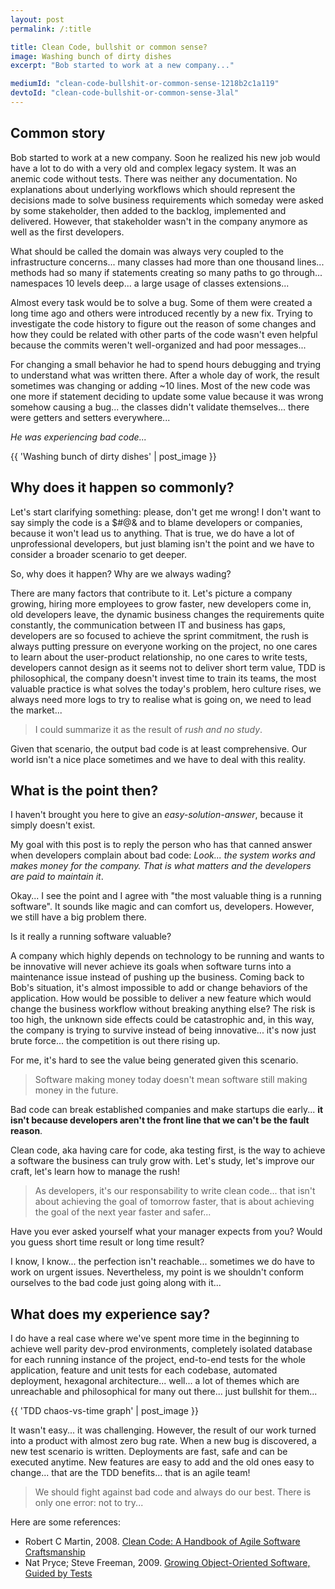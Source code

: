 ```yaml
---
layout: post
permalink: /:title

title: Clean Code, bullshit or common sense?
image: Washing bunch of dirty dishes
excerpt: "Bob started to work at a new company..."

mediumId: "clean-code-bullshit-or-common-sense-1218b2c1a119"
devtoId: "clean-code-bullshit-or-common-sense-3lal"
---
```


## Common story

Bob started to work at a new company. Soon he realized his new job would have a
lot to do with a very old and complex legacy system. It was an anemic code
without tests. There was neither any documentation. No explanations about
underlying workflows which should represent the decisions made to solve business
requirements which someday were asked by some stakeholder, then added to the
backlog, implemented and delivered. However, that stakeholder wasn't in the
company anymore as well as the first developers.

What should be called the domain was always very coupled to the infrastructure
concerns... many classes had more than one thousand lines... methods had so many
if statements creating so many paths to go through... namespaces 10 levels
deep... a large usage of classes extensions...

Almost every task would be to solve a bug. Some of them were created a long time
ago and others were introduced recently by a new fix. Trying to investigate the
code history to figure out the reason of some changes and how they could be
related with other parts of the code wasn't even helpful because the commits
weren't well-organized and had poor messages...

For changing a small behavior he had to spend hours debugging and trying to
understand what was written there. After a whole day of work, the result
sometimes was changing or adding ~10 lines. Most of the new code was one more if
statement deciding to update some value because it was wrong somehow causing a
bug... the classes didn't validate themselves... there were getters and setters
everywhere...

_He was experiencing bad code..._

{{ 'Washing bunch of dirty dishes' | post_image }}

## Why does it happen so commonly?

Let's start clarifying something: please, don't get me wrong! I don't want to
say simply the code is a $#@& and to blame developers or companies, because it
won't lead us to anything. That is true, we do have a lot of unprofessional
developers, but just blaming isn't the point and we have to consider a broader
scenario to get deeper.

So, why does it happen? Why are we always wading?

There are many factors that contribute to it. Let's picture a company growing,
hiring more employees to grow faster, new developers come in, old developers
leave, the dynamic business changes the requirements quite constantly, the
communication between IT and business has gaps, developers are so focused to
achieve the sprint commitment, the rush is always putting pressure on everyone
working on the project, no one cares to learn about the user-product
relationship, no one cares to write tests, developers cannot design as it seems
not to deliver short term value, TDD is philosophical, the company doesn't
invest time to train its teams, the most valuable practice is what solves the
today's problem, hero culture rises, we always need more logs to try to realise
what is going on, we need to lead the market...

> I could summarize it as the result of _rush and no study_.

Given that scenario, the output bad code is at least comprehensive. Our world
isn't a nice place sometimes and we have to deal with this reality.

## What is the point then?

I haven't brought you here to give an _easy-solution-answer_, because it simply
doesn't exist.

My goal with this post is to reply the person who has that canned answer when
developers complain about bad code: _Look... the system works and makes money
for the company. That is what matters and the developers are paid to maintain
it_.

Okay... I see the point and I agree with "the most valuable thing is a running
software". It sounds like magic and can comfort us, developers. However, we
still have a big problem there.

Is it really a running software valuable?

A company which highly depends on technology to be running and wants to be
innovative will never achieve its goals when software turns into a maintenance
issue instead of pushing up the business. Coming back to Bob's situation, it's
almost impossible to add or change behaviors of the application. How would be
possible to deliver a new feature which would change the business workflow
without breaking anything else? The risk is too high, the unknown side effects
could be catastrophic and, in this way, the company is trying to survive instead
of being innovative... it's now just brute force... the competition is out there
rising up.

For me, it's hard to see the value being generated given this scenario.

> Software making money today doesn't mean software still making money in the
> future.

Bad code can break established companies and make startups die early... **it
isn't because developers aren't the front line that we can't be the fault
reason**.

Clean code, aka having care for code, aka testing first, is the way to achieve a
software the business can truly grow with. Let's study, let's improve our craft,
let's learn how to manage the rush!

> As developers, it's our responsability to write clean code... that isn't about
> achieving the goal of tomorrow faster, that is about achieving the goal of the
> next year faster and safer...

Have you ever asked yourself what your manager expects from you? Would you guess
short time result or long time result?

I know, I know... the perfection isn't reachable... sometimes we do have to work
on urgent issues. Nevertheless, my point is we shouldn't conform ourselves to
the bad code just going along with it...

## What does my experience say?

I do have a real case where we've spent more time in the beginning to achieve
well parity dev-prod environments, completely isolated database for each running
instance of the project, end-to-end tests for the whole application, feature and
unit tests for each codebase, automated deployment, hexagonal architecture...
well... a lot of themes which are unreachable and philosophical for many out
there... just bullshit for them...

{{ 'TDD chaos-vs-time graph' | post_image }}

It wasn't easy... it was challenging. However, the result of our work turned
into a product with almost zero bug rate. When a new bug is discovered, a new
test scenario is written. Deployments are fast, safe and can be executed
anytime. New features are easy to add and the old ones easy to change... that
are the TDD benefits... that is an agile team!

> We should fight against bad code and always do our best. There is only
> one error: not to try...

Here are some references:

* Robert C Martin, 2008. [Clean Code: A Handbook of Agile Software Craftsmanship](https://www.amazon.com/Clean-Code-Handbook-Software-Craftsmanship/dp/0132350882)
* Nat Pryce; Steve Freeman, 2009. [Growing Object-Oriented Software, Guided by Tests](https://www.amazon.com/Growing-Object-Oriented-Software-Guided-Tests/dp/0321503627)
